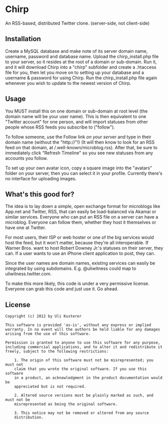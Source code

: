 Chirp
=====

An RSS-based, distributed Twitter clone. (server-side, not client-side)


Installation
------------

Create a MySQL database and make note of its server domain name, username, password and database name.
Upload the chirp_install.php file to your server, so it resides at the root of a domain or sub-domain.
Run it, and it will download Chirp into a "chirp" subfolder and create a .htaccess file for you, then
let you move on to setting up your database and a username & password for using Chirp.
Run the chirp_install.php file again whenever you wish to update to the newest version of Chirp.


Usage
-----

You MUST install this on one domain or sub-domain at root level (the domain name will be
your user name). This is then equivalent to one "Twitter account" for one person, and will
import statuses from other people whose RSS feeds you subscribe to ("follow").

To follow someone, use the Follow link *on your server* and type in their domain name
(without the "http://"!) (It will then know to look for an RSS feed on that domain, at
/.well-known/microblog.rss). After that, be sure to immediately click "Refresh Timeline"
so you see new statuses from any accounts you follow.

To set up your own avatar icon, copy a square image into the "avatars" folder on your
server, then you can select it in your profile. Currently there's no interface
for uploading images.


What's this good for?
---------------------

The idea is to lay down a simple, open exchange format for microblogs like App.net
and Twitter, RSS, that can easily be load-balanced via Akamai or similar services.
Everyone who can put an RSS file on a server can have a microblog. Everyone can
follow them, whether they host it themselves or have one at Twitter.

For most users, their ISP or web hoster or one of the big services would host
the feed, but it won't matter, because they're all interoperable. If Warner Bros.
want to host Robert Downey Jr.'s statuses on their server, they can. If a user
wants to use an iPhone client application to post, they can.

Since the user names are domain names, existing services can easily be integrated
by using subdomains. E.g. @uliwitness could map to uliwitness.twitter.com.

To make this more likely, this code is under a very permissive license. Everyone
can grab this code and just use it. Go ahead.


License
-------

	Copyright (c) 2012 by Uli Kusterer
	
	This software is provided 'as-is', without any express or implied
	warranty. In no event will the authors be held liable for any damages
	arising from the use of this software.
	
	Permission is granted to anyone to use this software for any purpose,
	including commercial applications, and to alter it and redistribute it
	freely, subject to the following restrictions:
	
		1. The origin of this software must not be misrepresented; you must not
		claim that you wrote the original software. If you use this software
		in a product, an acknowledgment in the product documentation would be
		appreciated but is not required.
		
		2. Altered source versions must be plainly marked as such, and must not be
		misrepresented as being the original software.
		
		3. This notice may not be removed or altered from any source
		distribution.
	

